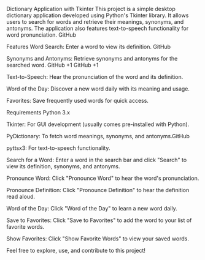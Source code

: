 Dictionary Application with Tkinter
This project is a simple desktop dictionary application developed using Python's Tkinter library. It allows users to search for words and retrieve their meanings, synonyms, and antonyms. The application also features text-to-speech functionality for word pronunciation.​
GitHub

Features
Word Search: Enter a word to view its definition.​
GitHub

Synonyms and Antonyms: Retrieve synonyms and antonyms for the searched word.​
GitHub
+1
GitHub
+1

Text-to-Speech: Hear the pronunciation of the word and its definition.​

Word of the Day: Discover a new word daily with its meaning and usage.​

Favorites: Save frequently used words for quick access.​

Requirements
Python 3.x

Tkinter: For GUI development (usually comes pre-installed with Python).​

PyDictionary: To fetch word meanings, synonyms, and antonyms.​
GitHub

pyttsx3: For text-to-speech functionality.​


Search for a Word: Enter a word in the search bar and click "Search" to view its definition, synonyms, and antonyms.​

Pronounce Word: Click "Pronounce Word" to hear the word's pronunciation.​

Pronounce Definition: Click "Pronounce Definition" to hear the definition read aloud.​

Word of the Day: Click "Word of the Day" to learn a new word daily.​

Save to Favorites: Click "Save to Favorites" to add the word to your list of favorite words.​

Show Favorites: Click "Show Favorite Words" to view your saved words.​



Feel free to explore, use, and contribute to this project!​







